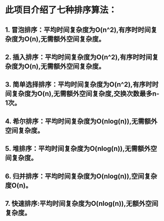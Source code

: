 # 此项目介绍了七种排序算法：
##  1. 冒泡排序：平均时间复杂度为O(n^2),有序时时间复杂度为O(n),无需额外空间复杂度。
##  2. 插入排序：平均时间复杂度为O(n^2),有序时时间复杂度为O(n),无需额外空间复杂度。
##  3. 简单选择排序：平均时间复杂度为O(n^2),有序时时间复杂度为O(n),无需额外空间复杂度,交换次数最多n-1次。
##  4. 希尔排序：平均时间复杂度为O(nlog(n)),无需额外空间复杂度。
##  5. 堆排序：平均时间复杂度为O(nlog(n)),无需额外空间复杂度。
##  6. 归并排序：平均时间复杂度为O(nlog(n)),空间复杂度O(n)。
##  7. 快速排序:平均时间复杂度为O(nlog(n)),无额外空间复杂度。
